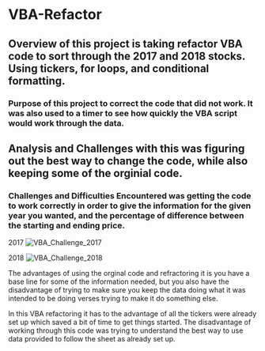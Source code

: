# VBA-Refactor

## Overview of this project is taking refactor VBA code to sort through the 2017 and 2018 stocks. Using tickers, for loops, and conditional formatting.  

### Purpose of this project to correct the code that did not work. It was also used to a timer to see how quickly the VBA script would work through the data.

## Analysis and Challenges with this was figuring out the best way to change the code, while also keeping some of the orginial code. 


### Challenges and Difficulties Encountered was getting the code to work correctly in order to give the information for the given year you wanted, and the percentage of difference between the starting and ending price.

2017
![VBA_Challenge_2017](https://user-images.githubusercontent.com/101365965/163744082-04356432-a492-4e2a-8aeb-9a4836a8f25a.png)

2018
![VBA_Challenge_2018](https://user-images.githubusercontent.com/101365965/163744110-296f92ba-62ca-4357-a6d9-b5cf9de98027.png)

The advantages of using the orginal code and refractoring it is you have a base line for some of the information needed, but you also have the disadvantage of trying to make sure you keep the data doing what it was intended to be doing verses trying to make it do something else. 

In this VBA refactoring it has to the advantage of all the tickers were already set up which saved a bit of time to get things started. The disadvantage of working through this code was trying to understand the best way to use data provided to follow the sheet as already set up.
